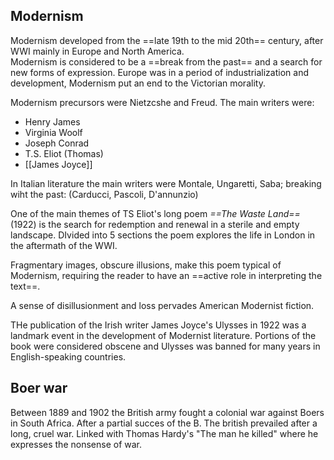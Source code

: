 ## Modernism
Modernism developed from the ==late 19th to the mid 20th== century, after WWI mainly in Europe and North America.  
Modernism is considered to be a ==break from the past== and a search for new forms of expression. 
Europe was in a period of industrialization and development, Modernism put an end to the Victorian morality. 

Modernism precursors were Nietzcshe and Freud. 
The main writers were: 
- Henry James
- Virginia Woolf 
- Joseph Conrad
- T.S. Eliot (Thomas)
- [[James Joyce]]

In Italian literature the main writers were Montale, Ungaretti, Saba; breaking wiht the past: (Carducci, Pascoli, D'annunzio)


One of the main themes of TS Eliot's long poem *==The Waste Land==* (1922) is the search for redemption and renewal in a sterile and empty landscape. 
DIvided into 5 sections the poem explores the life in London in the aftermath of the WWI.

Fragmentary images, obscure illusions, make this poem typical of Modernism, requiring the reader to have an ==active role in interpreting the text==. 

A sense of disillusionment and loss pervades American Modernist fiction. 

THe publication of the Irish writer James Joyce's Ulysses in 1922 was a landmark event in the development of Modernist literature. Portions of the book were considered obscene and Ulysses was banned for many years in English-speaking countries. 

## Boer war 
Between 1889 and 1902 the British army fought a colonial war against Boers in South Africa. After a partial succes of the B. The british prevailed after a long, cruel war. 
Linked with Thomas Hardy's "The man he killed" where he expresses the nonsense of war. 


